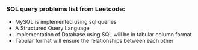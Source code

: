 ### SQL query problems list from Leetcode:

* MySQL is implemented using sql queries
* A Structured Query Language
* Implementation of Database using SQL will be in tabular column format
* Tabular format will ensure the relationships between each other
